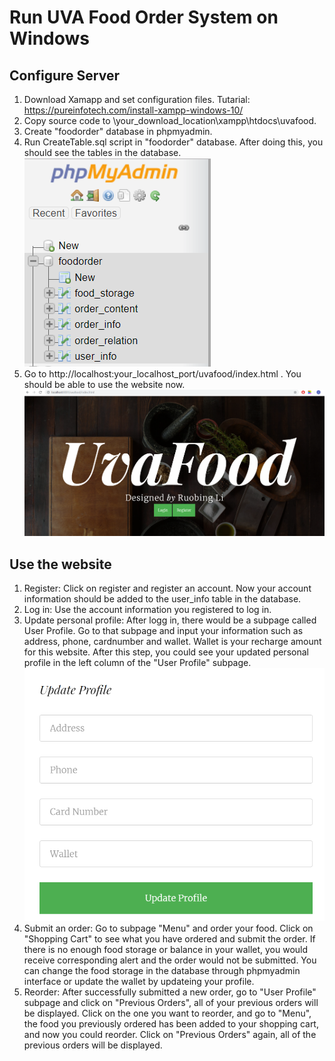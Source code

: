 # Run UVA Food Order System on Windows
## Configure Server
1. Download Xamapp and set configuration files. Tutarial: https://pureinfotech.com/install-xampp-windows-10/
2. Copy source code to \your_download_location\xampp\htdocs\uvafood.
3. Create "foodorder" database in phpmyadmin.
4. Run CreateTable.sql script in "foodorder" database. After doing this, you should see the tables in the database. ![](.\images\database.PNG)
5. Go to http://localhost:your_localhost_port/uvafood/index.html . You should be able to use the website now. ![](.\images\index.PNG)

## Use the website
1. Register: Click on register and register an account. Now your account information should be added to the user_info table in the database.
2. Log in: Use the account information you registered to log in.
3. Update personal profile: After logg in, there would be a subpage called User Profile. Go to that subpage and input your information such as address, phone, cardnumber and wallet. Wallet is your recharge amount for this website.
After this step, you could see your updated personal profile in the left column of the "User Profile" subpage.
![](.\images\update.PNG)
4. Submit an order: Go to subpage "Menu" and order your food. Click on "Shopping Cart" to see what you have ordered and submit the order. If there is no enough food storage or balance in your wallet, you would receive corresponding alert and the order would not be submitted. You can change the food storage in the database through phpmyadmin interface or update the wallet by updateing your profile.
5. Reorder: After successfully submitted a new order, go to "User Profile" subpage and click on "Previous Orders", all of your previous orders will be displayed. Click on the one you want to reorder, and go to "Menu", the food you previously ordered has been added to your shopping cart, and now you could reorder. Click on "Previous Orders" again, all of the previous orders will be displayed.